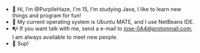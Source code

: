 - 👋 Hi, I’m @PurplleHaze, I'm 15, I'm studying Java, I like to learn new things and program for fun!
- 🍂 My current operating system is Ubuntu MATE, and I use NetBeans IDE.
- 📭 If you want talk with me, send a e-mail to jose-0A4@protonmail.com, I am always available to meet new people.
- 🐧 Sup! 


<!---
PurplleHaze/PurplleHaze is a ✨ special ✨ repository because its `README.md` (this file) appears on your GitHub profile.
You can click the Preview link to take a look at your changes.
--->
